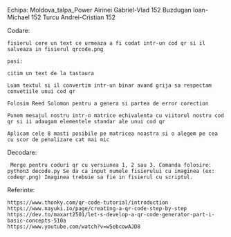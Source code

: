 Echipa: Moldova_talpa_Power
    Airinei Gabriel-Vlad 152
    Buzdugan Ioan-Michael 152
    Turcu Andrei-Cristian 152
    



Codare:

    fisierul cere un text ce urmeaza a fi codat intr-un cod qr si il salveaza in fisierul qrcode.png

    pasi:

    citim un text de la tastaura

    Luam textul si il convertim intr-un binar avand grija sa respectam convetiile unui cod qr

    Folosim Reed Solomon pentru a genera si partea de error corection

    Punem mesajul nostru intr-o matrice echivalenta cu viitorul nostru cod qr si ii adaugam elementele standar ale unui cod qr

    Aplicam cele 8 masti posibile pe matricea noastra si o alegem pe cea cu scor de penalizare cat mai mic



Decodare:

     Merge pentru coduri qr cu versiunea 1, 2 sau 3. Comanda folosire: python3 decode.py Se da ca input numele fisierului cu imaginea (ex: codeqr.png) Imaginea trebuie sa fie in fisierul cu scriptul.


Referinte:

    https://www.thonky.com/qr-code-tutorial/introduction
    https://www.nayuki.io/page/creating-a-qr-code-step-by-step
    https://dev.to/maxart2501/let-s-develop-a-qr-code-generator-part-i-basic-concepts-510a
    https://www.youtube.com/watch?v=w5ebcowAJD8
